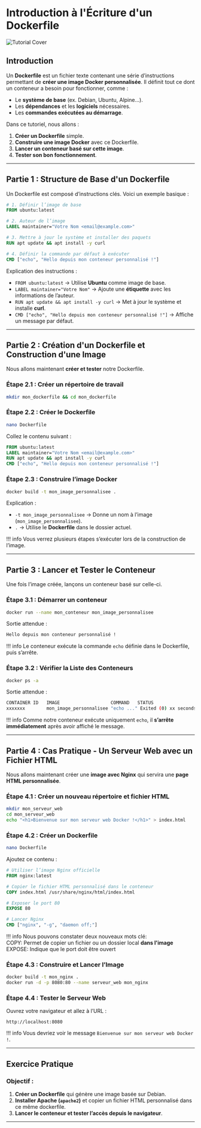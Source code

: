 # Introduction à l'Écriture d'un Dockerfile

![Tutorial Cover](assets/dockerfile.jpg)

## Introduction

Un **Dockerfile** est un fichier texte contenant une série d’instructions permettant de **créer une image Docker personnalisée**. Il définit tout ce dont un conteneur a besoin pour fonctionner, comme :  
- Le **système de base** (ex. Debian, Ubuntu, Alpine...).  
- Les **dépendances** et les **logiciels** nécessaires.  
- Les **commandes exécutées au démarrage**.  

Dans ce tutoriel, nous allons :  
1. **Créer un Dockerfile** simple.  
2. **Construire une image Docker** avec ce Dockerfile.  
3. **Lancer un conteneur basé sur cette image**.  
4. **Tester son bon fonctionnement**.  

---

## Partie 1 : Structure de Base d'un Dockerfile

Un Dockerfile est composé d’instructions clés. Voici un exemple basique :

```dockerfile
# 1. Définir l’image de base
FROM ubuntu:latest

# 2. Auteur de l’image
LABEL maintainer="Votre Nom <email@example.com>"

# 3. Mettre à jour le système et installer des paquets
RUN apt update && apt install -y curl

# 4. Définir la commande par défaut à exécuter
CMD ["echo", "Hello depuis mon conteneur personnalisé !"]
```

Explication des instructions :  
- `FROM ubuntu:latest` → Utilise **Ubuntu** comme image de base.  
- `LABEL maintainer="Votre Nom"` → Ajoute une **étiquette** avec les informations de l’auteur.  
- `RUN apt update && apt install -y curl` → Met à jour le système et installe **curl**.  
- `CMD ["echo", "Hello depuis mon conteneur personnalisé !"]` → Affiche un message par défaut.  

---

## Partie 2 : Création d'un Dockerfile et Construction d'une Image

Nous allons maintenant **créer et tester** notre Dockerfile.

### Étape 2.1 : Créer un répertoire de travail
```bash
mkdir mon_dockerfile && cd mon_dockerfile
```

### Étape 2.2 : Créer le Dockerfile
```bash
nano Dockerfile
```
Collez le contenu suivant :
```dockerfile
FROM ubuntu:latest
LABEL maintainer="Votre Nom <email@example.com>"
RUN apt update && apt install -y curl
CMD ["echo", "Hello depuis mon conteneur personnalisé !"]
```

### Étape 2.3 : Construire l’image Docker
```bash
docker build -t mon_image_personnalisee .
```

Explication :
- `-t mon_image_personnalisee` → Donne un nom à l’image (`mon_image_personnalisee`).
- `.` → Utilise le **Dockerfile** dans le dossier actuel.

!!! info
    Vous verrez plusieurs étapes s’exécuter lors de la construction de l’image.

---

## Partie 3 : Lancer et Tester le Conteneur

Une fois l’image créée, lançons un conteneur basé sur celle-ci.

### Étape 3.1 : Démarrer un conteneur
```bash
docker run --name mon_conteneur mon_image_personnalisee
```

Sortie attendue :
```bash
Hello depuis mon conteneur personnalisé !
```

!!! info
    Le conteneur exécute la commande `echo` définie dans le Dockerfile, puis s’arrête.

### Étape 3.2 : Vérifier la Liste des Conteneurs
```bash
docker ps -a
```

Sortie attendue :
```bash
CONTAINER ID   IMAGE                   COMMAND   STATUS                     NAMES
xxxxxxx        mon_image_personnalisee "echo ..." Exited (0) xx seconds ago mon_conteneur
```

!!! info
    Comme notre conteneur exécute uniquement `echo`, il **s’arrête immédiatement** après avoir affiché le message.

---

## Partie 4 : Cas Pratique - Un Serveur Web avec un Fichier HTML

Nous allons maintenant créer une **image avec Nginx** qui servira une **page HTML personnalisée**.

### Étape 4.1 : Créer un nouveau répertoire et fichier HTML
```bash
mkdir mon_serveur_web
cd mon_serveur_web
echo "<h1>Bienvenue sur mon serveur web Docker !</h1>" > index.html
```

### Étape 4.2 : Créer un Dockerfile
```bash
nano Dockerfile
```
Ajoutez ce contenu :
```dockerfile
# Utiliser l’image Nginx officielle
FROM nginx:latest

# Copier le fichier HTML personnalisé dans le conteneur
COPY index.html /usr/share/nginx/html/index.html

# Exposer le port 80
EXPOSE 80

# Lancer Nginx
CMD ["nginx", "-g", "daemon off;"]
```

!!! info
    Nous pouvons constater deux nouveaux mots clé:  
    COPY: Permet de copier un fichier ou un dossier local **dans l'image**  
    EXPOSE: Indique que le port doit être ouvert

### Étape 4.3 : Construire et Lancer l’Image
```bash
docker build -t mon_nginx .
docker run -d -p 8080:80 --name serveur_web mon_nginx
```

### Étape 4.4 : Tester le Serveur Web
Ouvrez votre navigateur et allez à l’URL :
```
http://localhost:8080
```

!!! info
    Vous devriez voir le message `Bienvenue sur mon serveur web Docker !`.

---

## Exercice Pratique

### Objectif :
1. **Créer un Dockerfile** qui génère une image basée sur Debian.
2. **Installer Apache (`apache2`)** et copier un fichier HTML personnalisé dans ce même dockerfile.
3. **Lancer le conteneur et tester l’accès depuis le navigateur**.

---
